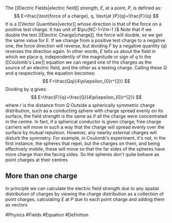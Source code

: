 The [[Electric Fields|electric field]] strength, $E$, at a point, $P$, is defined as:
$$
E=\frac{\text{force of a charge}, q, \text{at }P}{q}=\frac{F}{q}
$$
It is a [[Vector Quantities|vector]] whose direction is that of the force on a positive test charge. It has unit of $\pu{NC-1=Vm-1  }$
Note that if we double the test [[Electric Charge|charge]], the force will double, so we get the same value for $E$. If we change from a positive test charge to a negative one, the force direction will reverse, but dividing $F$ by a negative quantity ($q$) reverses the direction again. In other words, $E$ tells us about the field in which we place $q$, independently of the magnitude or sign of $q$
In the [[Coulomb's Law]] equation we can regard one of the charges as the source of an electric field, and the other as a testing charge. Calling these $Q$ and $q$ respectively, the equation becomes:
$$
F=\frac{Qq}{4\pi\epsilon_{0}r^{2}}
$$
Dividing by $q$ gives:
$$
E=\frac{F}{q}=\frac{Q}{4\pi\epsilon_{0}r^{2}}
$$
where $r$ is the distance from $Q$
Outside a spherically symmetric charge distribution, such as a conducting sphere with charge spread evenly on its surface, the field strength is the same as if all the charge were concentrated in the centre. In fact, if a spherical conductor is given charge, free charge carriers will move in such a way that the charge will spread evenly over the surface by mutual repulsion. However, any nearby external charges will disturb the symmetry. For example, in Coulomb's experiment, it's not, in the first instance, the spheres that repel, but the charges on them, and being effectively mobile, these will move so that the far sides of the spheres have more charge than the facing sides. So the spheres don't quite behave as point charges at their centres
## More than one charge
In principle we can calculate the electric field strength due to any spatial distribution of charges by viewing the charge distribution as a collection of point charges, calculating $E$ at $P$ due to each point charge and adding them as vectors

#Physics #Fields #Equation #Definition